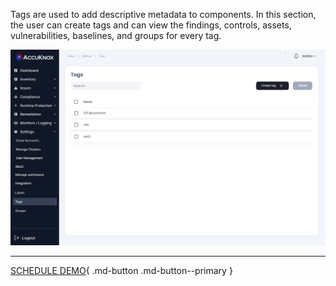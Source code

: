 

Tags are used to add descriptive metadata to components. In this section, the user can create tags and can view the findings, controls, assets, vulnerabilities, baselines, and groups for every tag.

![](images/Tags-1.jpg)

- - -
[SCHEDULE DEMO](https://www.accuknox.com/contact-us){ .md-button .md-button--primary }